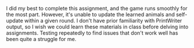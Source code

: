I did my best to complete this assignment, and the game runs smoothly for the most part. However, it's unable to update the learned animals and self-update within a given round. I don't have prior familiarity with PrintWriter output, so I wish we could learn these materials in class before delving into assignments. Testing repeatedly to find issues that don't work well has been quite a struggle for me.